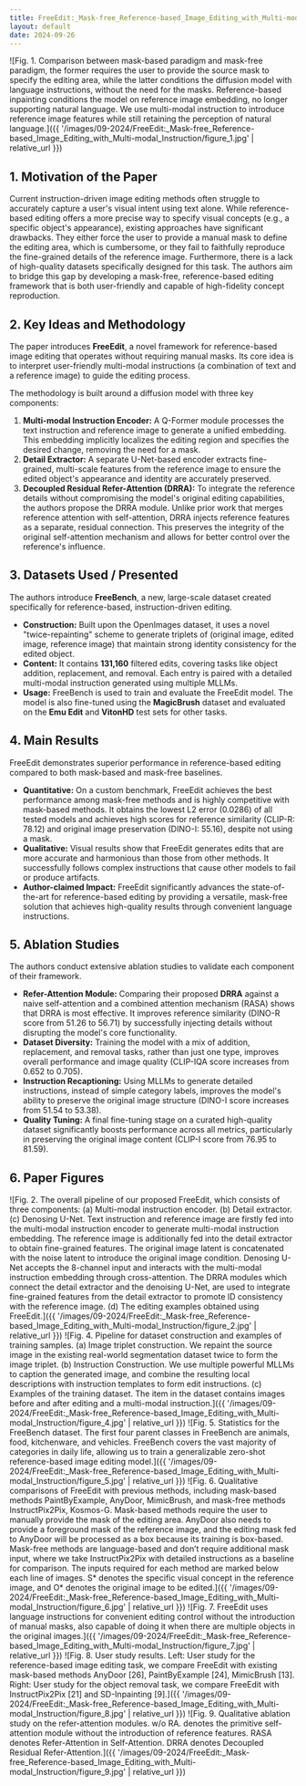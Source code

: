 ```yaml
---
title: FreeEdit:_Mask-free_Reference-based_Image_Editing_with_Multi-modal_Instruction
layout: default
date: 2024-09-26
---
```

![Fig. 1. Comparison between mask-based paradigm and mask-free paradigm, the former requires the user to provide the source mask to specify the editing area, while the latter conditions the diffusion model with language instructions, without the need for the masks. Reference-based inpainting conditions the model on reference image embedding, no longer supporting natural language. We use multi-modal instruction to introduce reference image features while still retaining the perception of natural language.]({{ '/images/09-2024/FreeEdit:_Mask-free_Reference-based_Image_Editing_with_Multi-modal_Instruction/figure_1.jpg' | relative_url }})
## 1. Motivation of the Paper
Current instruction-driven image editing methods often struggle to accurately capture a user's visual intent using text alone. While reference-based editing offers a more precise way to specify visual concepts (e.g., a specific object's appearance), existing approaches have significant drawbacks. They either force the user to provide a manual mask to define the editing area, which is cumbersome, or they fail to faithfully reproduce the fine-grained details of the reference image. Furthermore, there is a lack of high-quality datasets specifically designed for this task. The authors aim to bridge this gap by developing a mask-free, reference-based editing framework that is both user-friendly and capable of high-fidelity concept reproduction.

## 2. Key Ideas and Methodology
The paper introduces **FreeEdit**, a novel framework for reference-based image editing that operates without requiring manual masks. Its core idea is to interpret user-friendly multi-modal instructions (a combination of text and a reference image) to guide the editing process.

The methodology is built around a diffusion model with three key components:
1.  **Multi-modal Instruction Encoder:** A Q-Former module processes the text instruction and reference image to generate a unified embedding. This embedding implicitly localizes the editing region and specifies the desired change, removing the need for a mask.
2.  **Detail Extractor:** A separate U-Net-based encoder extracts fine-grained, multi-scale features from the reference image to ensure the edited object's appearance and identity are accurately preserved.
3.  **Decoupled Residual Refer-Attention (DRRA):** To integrate the reference details without compromising the model's original editing capabilities, the authors propose the DRRA module. Unlike prior work that merges reference attention with self-attention, DRRA injects reference features as a separate, residual connection. This preserves the integrity of the original self-attention mechanism and allows for better control over the reference's influence.

## 3. Datasets Used / Presented
The authors introduce **FreeBench**, a new, large-scale dataset created specifically for reference-based, instruction-driven editing.
*   **Construction:** Built upon the OpenImages dataset, it uses a novel "twice-repainting" scheme to generate triplets of (original image, edited image, reference image) that maintain strong identity consistency for the edited object.
*   **Content:** It contains **131,160** filtered edits, covering tasks like object addition, replacement, and removal. Each entry is paired with a detailed multi-modal instruction generated using multiple MLLMs.
*   **Usage:** FreeBench is used to train and evaluate the FreeEdit model. The model is also fine-tuned using the **MagicBrush** dataset and evaluated on the **Emu Edit** and **VitonHD** test sets for other tasks.

## 4. Main Results
FreeEdit demonstrates superior performance in reference-based editing compared to both mask-based and mask-free baselines.
*   **Quantitative:** On a custom benchmark, FreeEdit achieves the best performance among mask-free methods and is highly competitive with mask-based methods. It obtains the lowest L2 error (0.0286) of all tested models and achieves high scores for reference similarity (CLIP-R: 78.12) and original image preservation (DINO-I: 55.16), despite not using a mask.
*   **Qualitative:** Visual results show that FreeEdit generates edits that are more accurate and harmonious than those from other methods. It successfully follows complex instructions that cause other models to fail or produce artifacts.
*   **Author-claimed Impact:** FreeEdit significantly advances the state-of-the-art for reference-based editing by providing a versatile, mask-free solution that achieves high-quality results through convenient language instructions.

## 5. Ablation Studies
The authors conduct extensive ablation studies to validate each component of their framework.
*   **Refer-Attention Module:** Comparing their proposed **DRRA** against a naive self-attention and a combined attention mechanism (RASA) shows that DRRA is most effective. It improves reference similarity (DINO-R score from 51.26 to 56.71) by successfully injecting details without disrupting the model's core functionality.
*   **Dataset Diversity:** Training the model with a mix of addition, replacement, and removal tasks, rather than just one type, improves overall performance and image quality (CLIP-IQA score increases from 0.652 to 0.705).
*   **Instruction Recaptioning:** Using MLLMs to generate detailed instructions, instead of simple category labels, improves the model's ability to preserve the original image structure (DINO-I score increases from 51.54 to 53.38).
*   **Quality Tuning:** A final fine-tuning stage on a curated high-quality dataset significantly boosts performance across all metrics, particularly in preserving the original image content (CLIP-I score from 76.95 to 81.59).

## 6. Paper Figures
![Fig. 2. The overall pipeline of our proposed FreeEdit, which consists of three components: (a) Multi-modal instruction encoder. (b) Detail extractor. (c) Denosing U-Net. Text instruction and reference image are firstly fed into the multi-modal instruction encoder to generate multi-modal instruction embedding. The reference image is additionally fed into the detail extractor to obtain fine-grained features. The original image latent is concatenated with the noise latent to introduce the original image condition. Denosing U-Net accepts the 8-channel input and interacts with the multi-modal instruction embedding through cross-attention. The DRRA modules which connect the detail extractor and the denoising U-Net, are used to integrate fine-grained features from the detail extractor to promote ID consistency with the reference image. (d) The editing examples obtained using FreeEdit.]({{ '/images/09-2024/FreeEdit:_Mask-free_Reference-based_Image_Editing_with_Multi-modal_Instruction/figure_2.jpg' | relative_url }})
![Fig. 4. Pipeline for dataset construction and examples of training samples. (a) Image triplet construction. We repaint the source image in the existing real-world segmentation dataset twice to form the image triplet. (b) Instruction Construction. We use multiple powerful MLLMs to caption the generated image, and combine the resulting local descriptions with instruction templates to form edit instructions. (c) Examples of the training dataset. The item in the dataset contains images before and after editing and a multi-modal instruction.]({{ '/images/09-2024/FreeEdit:_Mask-free_Reference-based_Image_Editing_with_Multi-modal_Instruction/figure_4.jpg' | relative_url }})
![Fig. 5. Statistics for the FreeBench dataset. The first four parent classes in FreeBench are animals, food, kitchenware, and vehicles. FreeBench covers the vast majority of categories in daily life, allowing us to train a generalizable zero-shot reference-based image editing model.]({{ '/images/09-2024/FreeEdit:_Mask-free_Reference-based_Image_Editing_with_Multi-modal_Instruction/figure_5.jpg' | relative_url }})
![Fig. 6. Qualitative comparisons of FreeEdit with previous methods, including mask-based methods PaintByExample, AnyDoor, MimicBrush, and mask-free methods InstructPix2Pix, Kosmos-G. Mask-based methods require the user to manually provide the mask of the editing area. AnyDoor also needs to provide a foreground mask of the reference image, and the editing mask fed to AnyDoor will be processed as a box because its training is box-based. Mask-free methods are language-based and don’t require additional mask input, where we take InstructPix2Pix with detailed instructions as a baseline for comparison. The inputs required for each method are marked below each line of images. S* denotes the specific visual concept in the reference image, and O* denotes the original image to be edited.]({{ '/images/09-2024/FreeEdit:_Mask-free_Reference-based_Image_Editing_with_Multi-modal_Instruction/figure_6.jpg' | relative_url }})
![Fig. 7. FreeEdit uses language instructions for convenient editing control without the introduction of manual masks, also capable of doing it when there are multiple objects in the original images.]({{ '/images/09-2024/FreeEdit:_Mask-free_Reference-based_Image_Editing_with_Multi-modal_Instruction/figure_7.jpg' | relative_url }})
![Fig. 8. User study results. Left: User study for the reference-based image editing task, we compare FreeEdit with existing mask-based methods AnyDoor [26], PaintByExample [24], MimicBrush [13]. Right: User study for the object removal task, we compare FreeEdit with InstructPix2Pix [21] and SD-Inpainting [9].]({{ '/images/09-2024/FreeEdit:_Mask-free_Reference-based_Image_Editing_with_Multi-modal_Instruction/figure_8.jpg' | relative_url }})
![Fig. 9. Qualitative ablation study on the refer-attention modules. w/o RA. denotes the primitive self-attention module without the introduction of reference features. RASA denotes Refer-Attention in Self-Attention. DRRA denotes Decoupled Residual Refer-Attention.]({{ '/images/09-2024/FreeEdit:_Mask-free_Reference-based_Image_Editing_with_Multi-modal_Instruction/figure_9.jpg' | relative_url }})
